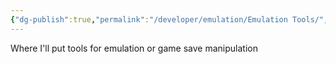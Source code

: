 ```yaml
---
{"dg-publish":true,"permalink":"/developer/emulation/Emulation Tools/","dgPassFrontmatter":true}
---
```


Where I'll put tools for emulation or game save manipulation